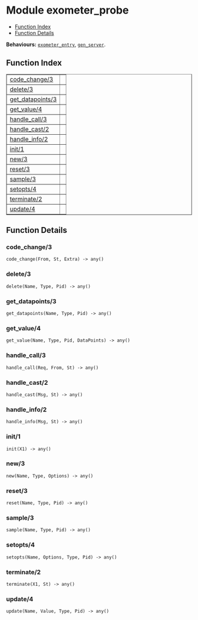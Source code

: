 

# Module exometer_probe #
* [Function Index](#index)
* [Function Details](#functions)

__Behaviours:__ [`exometer_entry`](exometer_entry.md), [`gen_server`](gen_server.md).
<a name="index"></a>

## Function Index ##


<table width="100%" border="1" cellspacing="0" cellpadding="2" summary="function index"><tr><td valign="top"><a href="#code_change-3">code_change/3</a></td><td></td></tr><tr><td valign="top"><a href="#delete-3">delete/3</a></td><td></td></tr><tr><td valign="top"><a href="#get_datapoints-3">get_datapoints/3</a></td><td></td></tr><tr><td valign="top"><a href="#get_value-4">get_value/4</a></td><td></td></tr><tr><td valign="top"><a href="#handle_call-3">handle_call/3</a></td><td></td></tr><tr><td valign="top"><a href="#handle_cast-2">handle_cast/2</a></td><td></td></tr><tr><td valign="top"><a href="#handle_info-2">handle_info/2</a></td><td></td></tr><tr><td valign="top"><a href="#init-1">init/1</a></td><td></td></tr><tr><td valign="top"><a href="#new-3">new/3</a></td><td></td></tr><tr><td valign="top"><a href="#reset-3">reset/3</a></td><td></td></tr><tr><td valign="top"><a href="#sample-3">sample/3</a></td><td></td></tr><tr><td valign="top"><a href="#setopts-4">setopts/4</a></td><td></td></tr><tr><td valign="top"><a href="#terminate-2">terminate/2</a></td><td></td></tr><tr><td valign="top"><a href="#update-4">update/4</a></td><td></td></tr></table>


<a name="functions"></a>

## Function Details ##

<a name="code_change-3"></a>

### code_change/3 ###

`code_change(From, St, Extra) -> any()`


<a name="delete-3"></a>

### delete/3 ###

`delete(Name, Type, Pid) -> any()`


<a name="get_datapoints-3"></a>

### get_datapoints/3 ###

`get_datapoints(Name, Type, Pid) -> any()`


<a name="get_value-4"></a>

### get_value/4 ###

`get_value(Name, Type, Pid, DataPoints) -> any()`


<a name="handle_call-3"></a>

### handle_call/3 ###

`handle_call(Req, From, St) -> any()`


<a name="handle_cast-2"></a>

### handle_cast/2 ###

`handle_cast(Msg, St) -> any()`


<a name="handle_info-2"></a>

### handle_info/2 ###

`handle_info(Msg, St) -> any()`


<a name="init-1"></a>

### init/1 ###

`init(X1) -> any()`


<a name="new-3"></a>

### new/3 ###

`new(Name, Type, Options) -> any()`


<a name="reset-3"></a>

### reset/3 ###

`reset(Name, Type, Pid) -> any()`


<a name="sample-3"></a>

### sample/3 ###

`sample(Name, Type, Pid) -> any()`


<a name="setopts-4"></a>

### setopts/4 ###

`setopts(Name, Options, Type, Pid) -> any()`


<a name="terminate-2"></a>

### terminate/2 ###

`terminate(X1, St) -> any()`


<a name="update-4"></a>

### update/4 ###

`update(Name, Value, Type, Pid) -> any()`


